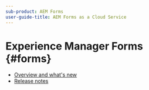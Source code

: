 ```yaml
---
sub-product: AEM Forms
user-guide-title: AEM Forms as a Cloud Service
---
```


# Experience Manager Forms {#forms}

+ [Overview and what's new](overview.md)
+ [Release notes](release-notes.md)